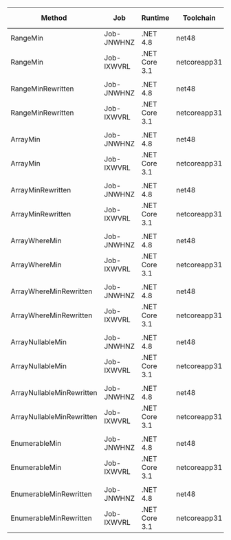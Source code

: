 |                    Method |        Job |       Runtime |    Toolchain |        Mean |     Error |   StdDev | Ratio |  Gen 0 | Gen 1 | Gen 2 | Allocated |
|-------------------------- |----------- |-------------- |------------- |------------:|----------:|---------:|------:|-------:|------:|------:|----------:|
|                  RangeMin | Job-JNWHNZ |      .NET 4.8 |        net48 |  5,264.0 ns |  19.71 ns | 16.46 ns |  1.00 | 0.0076 |     - |     - |      48 B |
|                  RangeMin | Job-IXWVRL | .NET Core 3.1 | netcoreapp31 |  5,193.8 ns |  23.19 ns | 19.36 ns |  0.99 | 0.0076 |     - |     - |      40 B |
|                           |            |               |              |             |           |          |       |        |       |       |           |
|         RangeMinRewritten | Job-JNWHNZ |      .NET 4.8 |        net48 |    882.7 ns |   4.68 ns |  4.15 ns |  1.00 |      - |     - |     - |         - |
|         RangeMinRewritten | Job-IXWVRL | .NET Core 3.1 | netcoreapp31 |    881.8 ns |   3.20 ns |  2.67 ns |  1.00 |      - |     - |     - |         - |
|                           |            |               |              |             |           |          |       |        |       |       |           |
|                  ArrayMin | Job-JNWHNZ |      .NET 4.8 |        net48 |  5,539.9 ns |  15.47 ns | 12.92 ns |  1.00 | 0.0076 |     - |     - |      32 B |
|                  ArrayMin | Job-IXWVRL | .NET Core 3.1 | netcoreapp31 |  5,211.0 ns |  35.88 ns | 31.81 ns |  0.94 | 0.0076 |     - |     - |      32 B |
|                           |            |               |              |             |           |          |       |        |       |       |           |
|         ArrayMinRewritten | Job-JNWHNZ |      .NET 4.8 |        net48 |  1,066.2 ns |   5.93 ns |  4.95 ns |  1.00 |      - |     - |     - |         - |
|         ArrayMinRewritten | Job-IXWVRL | .NET Core 3.1 | netcoreapp31 |    880.3 ns |   2.92 ns |  2.59 ns |  0.83 |      - |     - |     - |         - |
|                           |            |               |              |             |           |          |       |        |       |       |           |
|             ArrayWhereMin | Job-JNWHNZ |      .NET 4.8 |        net48 |  3,524.3 ns |  16.66 ns | 13.91 ns |  1.00 | 0.0114 |     - |     - |      48 B |
|             ArrayWhereMin | Job-IXWVRL | .NET Core 3.1 | netcoreapp31 |  3,558.7 ns |  19.12 ns | 16.95 ns |  1.01 | 0.0114 |     - |     - |      48 B |
|                           |            |               |              |             |           |          |       |        |       |       |           |
|    ArrayWhereMinRewritten | Job-JNWHNZ |      .NET 4.8 |        net48 |  1,089.1 ns |   4.78 ns |  4.47 ns |  1.00 |      - |     - |     - |         - |
|    ArrayWhereMinRewritten | Job-IXWVRL | .NET Core 3.1 | netcoreapp31 |    697.3 ns |   8.54 ns |  7.57 ns |  0.64 |      - |     - |     - |         - |
|                           |            |               |              |             |           |          |       |        |       |       |           |
|          ArrayNullableMin | Job-JNWHNZ |      .NET 4.8 |        net48 | 10,689.1 ns |  31.43 ns | 26.25 ns |  1.00 | 0.0153 |     - |     - |      64 B |
|          ArrayNullableMin | Job-IXWVRL | .NET Core 3.1 | netcoreapp31 | 10,283.8 ns | 104.21 ns | 92.38 ns |  0.96 |      - |     - |     - |      32 B |
|                           |            |               |              |             |           |          |       |        |       |       |           |
| ArrayNullableMinRewritten | Job-JNWHNZ |      .NET 4.8 |        net48 |  1,096.2 ns |   3.46 ns |  3.07 ns |  1.00 |      - |     - |     - |         - |
| ArrayNullableMinRewritten | Job-IXWVRL | .NET Core 3.1 | netcoreapp31 |  1,216.6 ns |   6.45 ns |  5.71 ns |  1.11 |      - |     - |     - |         - |
|                           |            |               |              |             |           |          |       |        |       |       |           |
|             EnumerableMin | Job-JNWHNZ |      .NET 4.8 |        net48 |  5,229.1 ns |  18.63 ns | 17.43 ns |  1.00 | 0.0076 |     - |     - |      32 B |
|             EnumerableMin | Job-IXWVRL | .NET Core 3.1 | netcoreapp31 |  5,454.8 ns |  22.53 ns | 17.59 ns |  1.04 | 0.0076 |     - |     - |      32 B |
|                           |            |               |              |             |           |          |       |        |       |       |           |
|    EnumerableMinRewritten | Job-JNWHNZ |      .NET 4.8 |        net48 |  5,239.2 ns |  21.41 ns | 18.98 ns |  1.00 | 0.0076 |     - |     - |      32 B |
|    EnumerableMinRewritten | Job-IXWVRL | .NET Core 3.1 | netcoreapp31 |  4,686.7 ns |  28.09 ns | 26.28 ns |  0.89 | 0.0076 |     - |     - |      32 B |